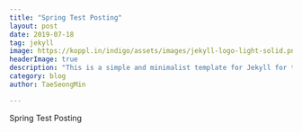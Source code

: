 ```yaml
---
title: "Spring Test Posting"
layout: post
date: 2019-07-18
tag: jekyll
image: https://koppl.in/indigo/assets/images/jekyll-logo-light-solid.png
headerImage: true
description: "This is a simple and minimalist template for Jekyll for those who likes to eat noodles."
category: blog
author: TaeSeongMin

---
```




Spring Test Posting
